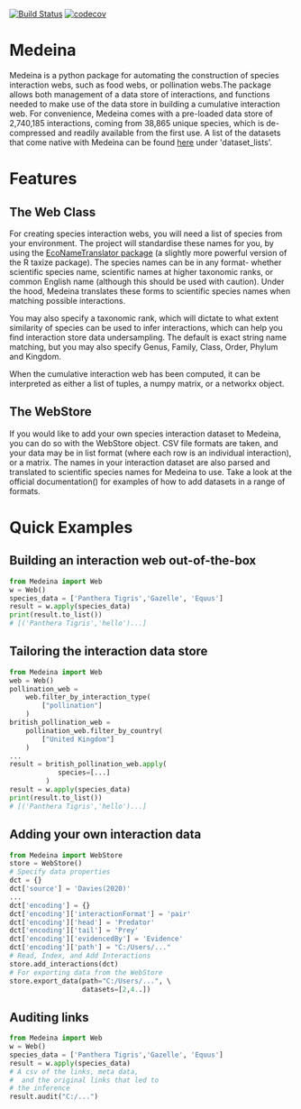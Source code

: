 [![Build Status](https://travis-ci.com/Daniel-Davies/Medeina.svg?branch=master)](https://travis-ci.com/Daniel-Davies/Medeina)
[![codecov](https://codecov.io/gh/Daniel-Davies/Medeina/branch/master/graph/badge.svg)](https://codecov.io/gh/Daniel-Davies/Medeina)

# Medeina

Medeina is a python package for automating the construction of species interaction webs, such as food webs, or pollination webs.The package allows both management of a data store of interactions, and functions needed to make use of the data store in building a cumulative interaction web. For convenience, Medeina comes with a pre-loaded data store of 2,740,185 interactions, coming from 38,865 unique species, which is de-compressed and readily available from the first use. A list of the datasets that come native with Medeina can be found [here](https://github.com/Daniel-Davies/MedeinaPublicationTests) under 'dataset_lists'.

#  Features

## The Web Class

For creating species interaction webs, you will need a list of species from your environment. The project will standardise these names for you, by using the [EcoNameTranslator package](https://pypi.org/project/EcoNameTranslator/) (a slightly more powerful version of the R taxize package). The species names can be in any format- whether scientific species name, scientific names at higher taxonomic ranks, or common English name (although this should be used with caution). Under the hood, Medeina translates these forms to scientific species names when matching possible interactions. 

You may also specify a taxonomic rank, which will dictate to what extent similarity of species can be used to infer interactions, which can help you find interaction store data undersampling. The default is exact string name matching, but you may also specify Genus, Family, Class, Order, Phylum and Kingdom.

When the cumulative interaction web has been computed, it can be interpreted as either a list of tuples, a numpy matrix, or a networkx object.

## The WebStore 

If you would like to add your own species interaction dataset to Medeina, you can do so with the WebStore object. CSV file formats are taken, and your data may be in list format (where each row is an individual interaction), or a matrix. The names in your interaction dataset are also parsed and translated to scientific species names for Medeina to use. Take a look at the official documentation() for examples of how to add datasets in a range of formats.

# Quick Examples

## Building an interaction web out-of-the-box
```python
from Medeina import Web
w = Web()       
species_data = ['Panthera Tigris','Gazelle', 'Equus']
result = w.apply(species_data)
print(result.to_list())
# [('Panthera Tigris','hello')...]
```

## Tailoring the interaction data store

```python
from Medeina import Web
web = Web()
pollination_web = 
    web.filter_by_interaction_type(  
        ["pollination"]
    )
british_pollination_web = 
    pollination_web.filter_by_country(
        ["United Kingdom"]
    )
...   
result = british_pollination_web.apply(
            species=[...]
         )
result = w.apply(species_data)
print(result.to_list())
# [('Panthera Tigris','hello')...]
```

## Adding your own interaction data
```python
from Medeina import WebStore
store = WebStore()
# Specify data properties
dct = {}
dct['source'] = 'Davies(2020)'
...
dct['encoding'] = {}
dct['encoding']['interactionFormat'] = 'pair'
dct['encoding']['head'] = 'Predator'
dct['encoding']['tail'] = 'Prey'
dct['encoding']['evidencedBy'] = 'Evidence'
dct['encoding']['path'] = "C:/Users/..."
# Read, Index, and Add Interactions
store.add_interactions(dct)
# For exporting data from the WebStore
store.export_data(path="C:/Users/...", \ 
                  datasets=[2,4..])
```


## Auditing links
```python
from Medeina import Web
w = Web()       
species_data = ['Panthera Tigris','Gazelle', 'Equus']
result = w.apply(species_data)
# A csv of the links, meta data,
#  and the original links that led to 
# the inference
result.audit("C:/...")  
```
